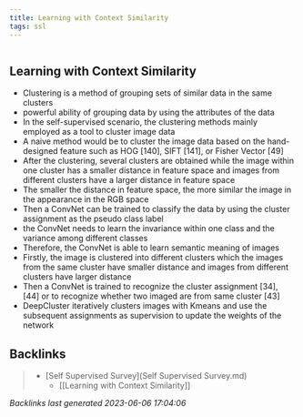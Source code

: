 ```yaml
---
title: Learning with Context Similarity
tags: ssl
---
```

```toc
```
## Learning with Context Similarity
- Clustering is a method of grouping sets of similar data in the same clusters 
- powerful ability of grouping data by using the attributes of the data 
- In the self-supervised scenario, the clustering methods mainly employed as a tool to cluster image data 
- A naive method would be to cluster the image data based on the hand-designed feature such as HOG [140], SIFT [141], or Fisher Vector [49] 
- After the clustering, several clusters are obtained while the image within one cluster has a smaller distance in feature space and images from different clusters have a larger distance in feature space 
- The smaller the distance in feature space, the more similar the image in the appearance in the RGB space 
- Then a ConvNet can be trained to classify the data by using the cluster assignment as the pseudo class label 
- the ConvNet needs to learn the invariance within one class and the variance among different classes 
- Therefore, the ConvNet is able to learn semantic meaning of images 
- Firstly, the image is clustered into different clusters which the images from the same cluster have smaller distance and images from different clusters have larger distance 
- Then a ConvNet is trained to recognize the cluster assignment [34], [44] or to recognize whether two imaged are from same cluster [43] 
- DeepCluster iteratively clusters images with Kmeans and use the subsequent assignments as supervision to update the weights of the network

## Backlinks

> - [Self Supervised Survey](Self Supervised Survey.md)
>   - [[Learning with Context Similarity]]

_Backlinks last generated 2023-06-06 17:04:06_
